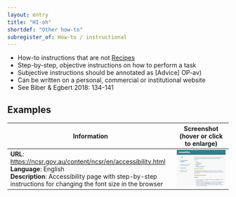 ```yaml
---
layout: entry
title: "HI-oh"
shortdef: "Other how-to"
subregister_of: How-to / instructional
---
```


- How-to instructions that are not [Recipes](HI-re)
- Step-by-step, objective instructions on how to perform a task
- Subjective instructions should be annotated as [Advice] OP-av)
- Can be written on a personal, commercial or institutional website
- See Biber & Egbert 2018: 134-141

<!-- details -->

## Examples

<!-- START GENERATED SCREENSHOT GALLERY -->
<!--     NOTE: this screenshot gallery is automatically generated.       -->
<!--     Please avoid modifying it manually: any changes will be         -->
<!--     overwritten the next time the generation script is run.         -->
<table class="website-examples">
  <thead>
    <tr>
      <th class="website-examples-col-1">Information</th>
      <th class="website-examples-col-2">Screenshot (hover or click to enlarge)</th>
    </tr>
  </thead>
  <tbody>
    <tr>
      <td>
        <div class="img-url"><b>URL</b>: <a href="https://ncsr.gov.au/content/ncsr/en/accessibility.html">https://ncsr.gov.au/content/ncsr/en/accessibility.html</a></div>
        <div class="img-info"><b>Language</b>: English</div>
        <div class="img-info"><b>Description</b>: Accessibility page with step-by-step instructions for changing the font size in the browser</div>
      </td>
      <td><a href="../static/screenshots/HI-oh/ncsr.gov.au_content_ncsr_en_accessibility.html--2048x1536.png"><img class="thumbnail" src="../static/screenshots/HI-oh/ncsr.gov.au_content_ncsr_en_accessibility.html--2048x1536.png" alt="screenshot of ncsr.gov.au_content_ncsr_en_accessibility.html--2048x1536"></a></td>
    </tr>
  </tbody>
</table>
<!-- END GENERATED SCREENSHOT GALLERY -->
